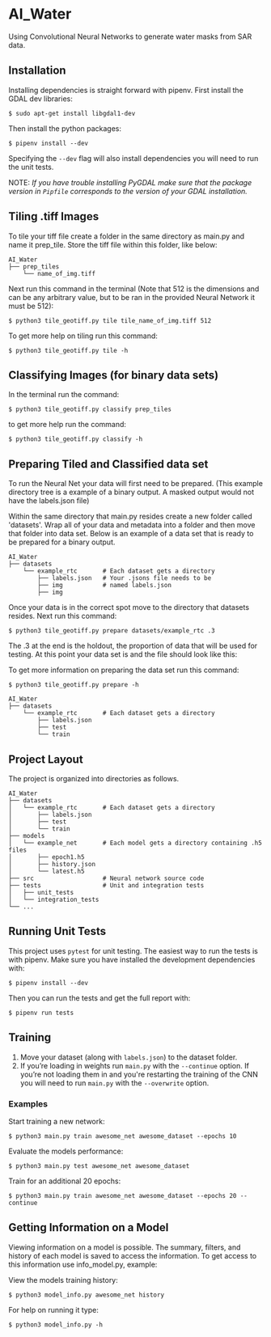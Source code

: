 # AI_Water
Using Convolutional Neural Networks to generate water masks from SAR data.

## Installation

Installing dependencies is straight forward with pipenv. First install the
GDAL dev libraries:
```terminal
$ sudo apt-get install libgdal1-dev
```

Then install the python packages:
```terminal
$ pipenv install --dev
```
Specifying the `--dev` flag will also install dependencies you will need to run
the unit tests.

NOTE: *If you have trouble installing PyGDAL make sure that the package version
in `Pipfile` corresponds to the version of your GDAL installation.*

## Tiling .tiff Images
To tile your tiff file create a folder in the same directory as
main.py and name it prep_tile. Store the tiff file within this
folder, like below:
```
AI_Water
├── prep_tiles
    └── name_of_img.tiff
```
Next run this command in the terminal (Note that 512 is the dimensions and
can be any arbitrary value, but to be ran in the provided Neural Network
it must be 512):

```terminal
$ python3 tile_geotiff.py tile tile_name_of_img.tiff 512
```
To get more help on tiling run this
command:

```terminal
$ python3 tile_geotiff.py tile -h
```

## Classifying Images (for binary data sets)
In the terminal run the command:
```terminal
$ python3 tile_geotiff.py classify prep_tiles
```

to get more help run the command:
```terminal
$ python3 tile_geotiff.py classify -h
```

## Preparing Tiled and Classified data set
To run the Neural Net your data will first need to be prepared.
(This example directory tree is a example of a binary output.
A masked output would not have the labels.json file)

Within the same directory that main.py resides create a new folder
called 'datasets'. Wrap all of your data and metadata into a folder
and then move that folder into data set. Below is an example of a
data set that is ready to be prepared for a binary output.

```
AI_Water
├── datasets
    └── example_rtc       # Each dataset gets a directory
        ├── labels.json   # Your .jsons file needs to be
        ├── img           # named labels.json
        ├── img
```

Once your data is in the correct spot move to the directory that
datasets resides. Next run this command:

```terminal
$ python3 tile_geotiff.py prepare datasets/example_rtc .3
```

The .3 at the end is the holdout, the proportion of data that
will be used for testing. At this point your data set is
and the file should look like this:

To get more information on preparing the data set run this
command:

```terminal
$ python3 tile_geotiff.py prepare -h
```

```
AI_Water
├── datasets
    └── example_rtc       # Each dataset gets a directory
        ├── labels.json
        ├── test
        └── train
```

## Project Layout

The project is organized into directories as follows.

```
AI_Water
├── datasets
│   └── example_rtc       # Each dataset gets a directory
│       ├── labels.json
│       ├── test
│       └── train
├── models
│   └── example_net       # Each model gets a directory containing .h5 files
│       ├── epoch1.h5
│       ├── history.json
│       └── latest.h5
├── src                   # Neural network source code
├── tests                 # Unit and integration tests
│   ├── unit_tests
│   └── integration_tests
└── ...
```

## Running Unit Tests
This project uses `pytest` for unit testing. The easiest way to run the tests is
with pipenv. Make sure you have installed the development dependencies with:
```terminal
$ pipenv install --dev
```
Then you can run the tests and get the full report with:
```terminal
$ pipenv run tests
```

## Training
1. Move your dataset (along with `labels.json`) to the dataset folder.
2. If you’re loading in weights run `main.py` with the `--continue` option.
If you’re not loading them in and you're restarting the training of the CNN you
will need to run `main.py` with the `--overwrite` option.

### Examples

Start training a new network:
```terminal
$ python3 main.py train awesome_net awesome_dataset --epochs 10
```

Evaluate the models performance:
```terminal
$ python3 main.py test awesome_net awesome_dataset
```

Train for an additional 20 epochs:
```terminal
$ python3 main.py train awesome_net awesome_dataset --epochs 20 --continue
```

## Getting Information on a Model
Viewing information on a model is possible. The summary, filters,
and history of each model is saved to access the information. To
get access to this information use info_model.py, example:

View the models training history:
```terminal
$ python3 model_info.py awesome_net history
```

For help on running it type:
```terminal
$ python3 model_info.py -h
```

